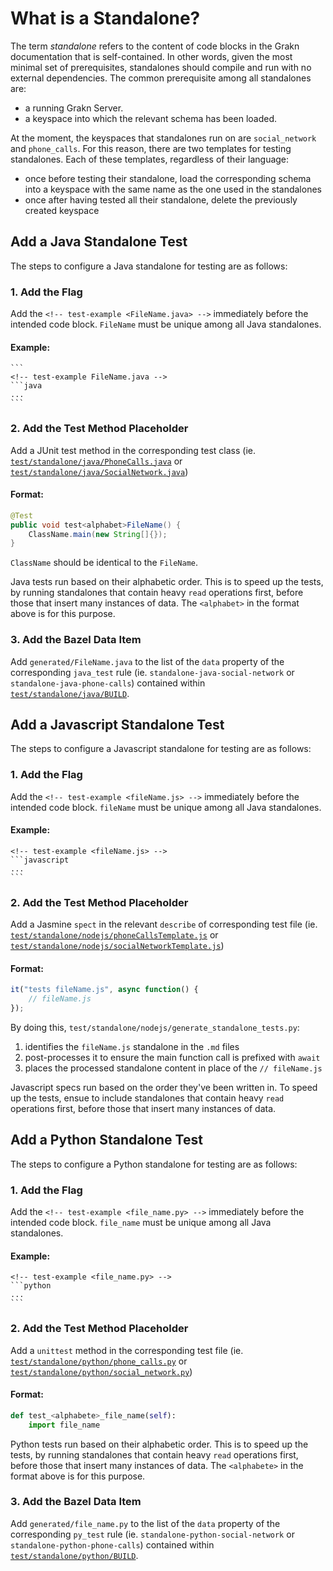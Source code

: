 # What is a Standalone?

The term _standalone_ refers to the content of code blocks in the Grakn documentation that is self-contained. In other words, given the most minimal set of prerequisites, standalones should compile and run with no external dependencies.
The common prerequisite among all standalones are:
- a running Grakn Server.
- a keyspace into which the relevant schema has been loaded.

At the moment, the keyspaces that standalones run on are `social_network` and `phone_calls`. For this reason, there are two templates for testing standalones. Each of these templates, regardless of their language:
- once before testing their standalone, load the corresponding schema into a keyspace with the same name as the one used in the standalones
- once after having tested all their standalone, delete the previously created keyspace

## Add a Java Standalone Test
The steps to configure a Java standalone for testing are as follows:

### 1. Add the Flag

Add the `<!-- test-example <FileName.java> -->` immediately before the intended code block. `FileName` must be unique among all Java standalones.

#### Example:

    ```
    <!-- test-example FileName.java -->
    ```java
    ...
    ```

### 2. Add the Test Method Placeholder

Add a JUnit test method in the corresponding test class (ie. [`test/standalone/java/PhoneCalls.java`](java/PhoneCallsTest.java) or [`test/standalone/java/SocialNetwork.java`](java/SocialNetworkTest.java))

#### Format:

```java
@Test
public void test<alphabet>FileName() {
    ClassName.main(new String[]{});
}
```
`ClassName` should be identical to the `FileName`.

Java tests run based on their alphabetic order. This is to speed up the tests, by running standalones that contain heavy `read` operations first, before those that insert many instances of data. The `<alphabet>` in the format above is for this purpose.

### 3. Add the Bazel Data Item

Add `generated/FileName.java` to the list of the `data` property of the corresponding `java_test` rule (ie. `standalone-java-social-network` or `standalone-java-phone-calls`) contained within [`test/standalone/java/BUILD`](java/BUILD).


## Add a Javascript Standalone Test

The steps to configure a Javascript standalone for testing are as follows:

### 1. Add the Flag

Add the `<!-- test-example <fileName.js> -->` immediately before the intended code block. `fileName` must be unique among all Java standalones.

#### Example:

    <!-- test-example <fileName.js> -->
    ```javascript
    ...
    ```

### 2. Add the Test Method Placeholder

Add a Jasmine `spect` in the relevant `describe` of corresponding test file (ie. [`test/standalone/nodejs/phoneCallsTemplate.js`](nodejs/phoneCallsTemplate.js) or [`test/standalone/nodejs/socialNetworkTemplate.js`](nodejs/socialNetworkTemplate.js))

#### Format:

```javascript
it("tests fileName.js", async function() {
    // fileName.js
});
```

By doing this, `test/standalone/nodejs/generate_standalone_tests.py`:
1. identifies the `fileName.js` standalone in the `.md` files
2. post-processes it to ensure the main function call is prefixed with `await`
3. places the processed standalone content in place of the `// fileName.js`

Javascript specs run based on the order they've been written in. To speed up the tests, ensue to include standalones that contain heavy `read` operations first, before those that insert many instances of data.

## Add a Python Standalone Test

The steps to configure a Python standalone for testing are as follows:

### 1. Add the Flag

Add the `<!-- test-example <file_name.py> -->` immediately before the intended code block. `file_name` must be unique among all Java standalones.

#### Example:

    <!-- test-example <file_name.py> -->
    ```python
    ...
    ```

### 2. Add the Test Method Placeholder

Add a `unittest` method in the corresponding test file (ie. [`test/standalone/python/phone_calls.py`](python/phone_calls.py) or [`test/standalone/python/social_network.py`](python/social_network.py))

#### Format:

```python
def test_<alphabete>_file_name(self):
    import file_name
```

Python tests run based on their alphabetic order. This is to speed up the tests, by running standalones that contain heavy `read` operations first, before those that insert many instances of data. The `<alphabete>` in the format above is for this purpose.

### 3. Add the Bazel Data Item

Add `generated/file_name.py` to the list of the `data` property of the corresponding `py_test` rule (ie. `standalone-python-social-network` or `standalone-python-phone-calls`) contained within [`test/standalone/python/BUILD`](python/BUILD).
